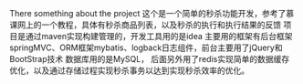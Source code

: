 There something about the project
这个是一个简单的秒杀功能开发，参考了慕课网上的一个教程，具体有秒杀商品列表，以及秒杀的执行和执行结果的反馈
项目是通过maven实现构建管理的，开发工具用的是idea
主要用的框架有后台框架springMVC、ORM框架mybatis、logback日志组件，前台主要用了jQuery和BootStrap技术
数据库用的是MySQL，
后面另外用了redis实现简单的数据缓存优化，以及通过存储过程实现秒杀事务以达到实现秒杀效率的优化。
